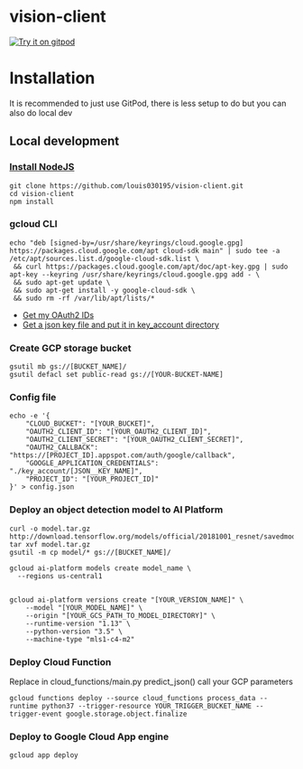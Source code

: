 # vision-client
[![Try it on gitpod](https://img.shields.io/badge/try-on%20gitpod-brightgreen.svg)](https://gitpod.io/#https://github.com/louis030195/vision-client)

# Installation
It is recommended to just use GitPod, there is less setup to do but you can also do local dev
## Local development
### [Install NodeJS](https://www.google.com/search?ei=D3Q4XZGcM8OHjLsPs--n8AM&q=install+nodejs)
```
git clone https://github.com/louis030195/vision-client.git
cd vision-client
npm install
```

### gcloud CLI
```
echo "deb [signed-by=/usr/share/keyrings/cloud.google.gpg] https://packages.cloud.google.com/apt cloud-sdk main" | sudo tee -a /etc/apt/sources.list.d/google-cloud-sdk.list \
 && curl https://packages.cloud.google.com/apt/doc/apt-key.gpg | sudo apt-key --keyring /usr/share/keyrings/cloud.google.gpg add - \
 && sudo apt-get update \
 && sudo apt-get install -y google-cloud-sdk \
 && sudo rm -rf /var/lib/apt/lists/*
```

- [Get my OAuth2 IDs](https://developers.google.com/identity/protocols/OAuth2)
- [Get a json key file and put it in key_account directory](https://cloud.google.com/docs/authentication/getting-started)

### Create GCP storage bucket
```
gsutil mb gs://[BUCKET_NAME]/
gsutil defacl set public-read gs://[YOUR-BUCKET-NAME]
```

### Config file
```
echo -e '{
    "CLOUD_BUCKET": "[YOUR_BUCKET]",
    "OAUTH2_CLIENT_ID": "[YOUR_OAUTH2_CLIENT_ID]",
    "OAUTH2_CLIENT_SECRET": "[YOUR_OAUTH2_CLIENT_SECRET]",
    "OAUTH2_CALLBACK": "https://[PROJECT_ID].appspot.com/auth/google/callback",
    "GOOGLE_APPLICATION_CREDENTIALS": "./key_account/[JSON__KEY_NAME]",
    "PROJECT_ID": "[YOUR_PROJECT_ID]"
}' > config.json
```

### Deploy an object detection model to AI Platform
```
curl -o model.tar.gz http://download.tensorflow.org/models/official/20181001_resnet/savedmodels/resnet_v2_fp32_savedmodel_NHWC_jpg.tar.gz
tar xvf model.tar.gz
gsutil -m cp model/* gs://[BUCKET_NAME]/

gcloud ai-platform models create model_name \
  --regions us-central1


gcloud ai-platform versions create "[YOUR_VERSION_NAME]" \
    --model "[YOUR_MODEL_NAME]" \
    --origin "[YOUR_GCS_PATH_TO_MODEL_DIRECTORY]" \
    --runtime-version "1.13" \
    --python-version "3.5" \
    --machine-type "mls1-c4-m2"
```

### Deploy Cloud Function

Replace in cloud_functions/main.py predict_json() call your GCP parameters
```
gcloud functions deploy --source cloud_functions process_data --runtime python37 --trigger-resource YOUR_TRIGGER_BUCKET_NAME --trigger-event google.storage.object.finalize
```

### Deploy to Google Cloud App engine
```
gcloud app deploy
```